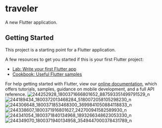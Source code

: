 # traveler

A new Flutter application.

## Getting Started

This project is a starting point for a Flutter application.

A few resources to get you started if this is your first Flutter project:

- [Lab: Write your first Flutter app](https://flutter.dev/docs/get-started/codelab)
- [Cookbook: Useful Flutter samples](https://flutter.dev/docs/cookbook)

For help getting started with Flutter, view our
[online documentation](https://flutter.dev/docs), which offers tutorials,
samples, guidance on mobile development, and a full API reference.
![244252928_1800371666801652_887593351499791529_n](https://user-images.githubusercontent.com/31458994/148292232-c6cd55a0-a3f5-42ba-8926-cb29d31e04e3.jpg)
![244189434_1800372013468284_5180072058105298230_n](https://user-images.githubusercontent.com/31458994/148292235-de477ec6-2268-4bf3-9979-f4429cfb4e0f.jpg)
![244306648_1800371853468300_3699841050884118833_n](https://user-images.githubusercontent.com/31458994/148292237-aaac2110-030a-476a-bd0f-15687c0e29cf.jpg)
![244338607_1800371916801627_242700941582589930_n](https://user-images.githubusercontent.com/31458994/148292241-1c5a6646-cbfb-4fa4-a058-13437519543b.jpg)
![244341054_1800371840134968_1893266348623053330_n](https://user-images.githubusercontent.com/31458994/148292244-9a166ceb-0166-4587-a2e3-0c190f4ce754.jpg)
![244349070_1800371940134958_3549447000378431789_n](https://user-images.githubusercontent.com/31458994/148292248-c8719165-2c90-4c40-888c-9c0c4c4a89a6.jpg)
